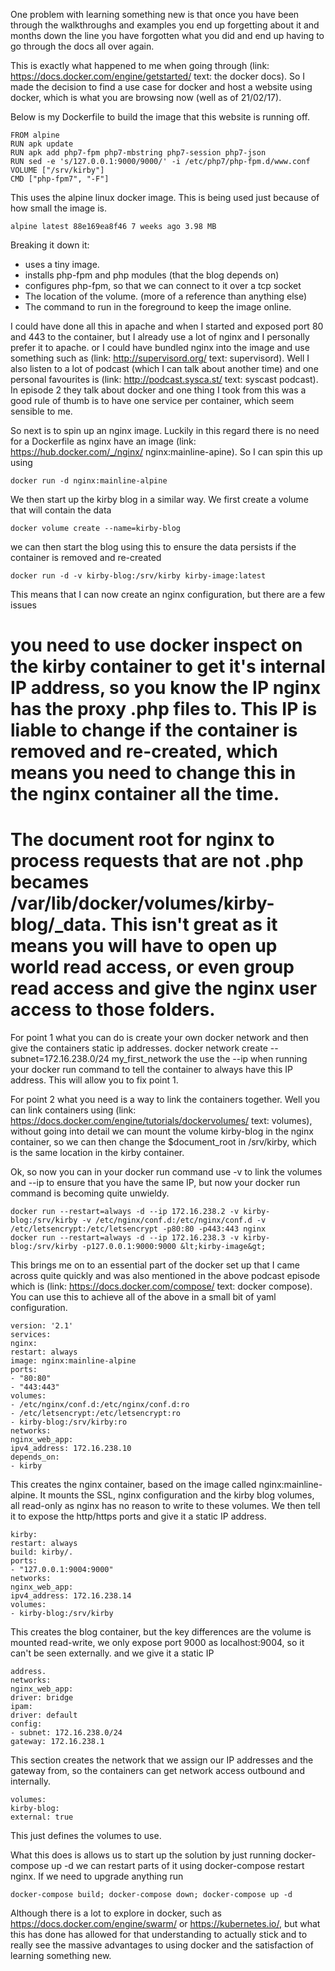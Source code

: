 One problem with learning something new is that once you have been through the walkthroughs and examples you end up forgetting about it and months down the line you have forgotten what you did and end up having to go through the docs all over again.

This is exactly what happened to me when going through (link: https://docs.docker.com/engine/getstarted/ text: the docker docs). So I made the decision to find a use case for docker and host a website using docker, which is what you are browsing now (well as of 21/02/17).

Below is my Dockerfile to build the image that this website is running off.
```
FROM alpine
RUN apk update
RUN apk add php7-fpm php7-mbstring php7-session php7-json
RUN sed -e 's/127.0.0.1:9000/9000/' -i /etc/php7/php-fpm.d/www.conf
VOLUME ["/srv/kirby"]
CMD ["php-fpm7", "-F"]
```
This uses the alpine linux docker image. This is being used just because of how small the image is.
```
alpine latest 88e169ea8f46 7 weeks ago 3.98 MB
```
Breaking it down it:

* uses a tiny image.
* installs php-fpm and php modules (that the blog depends on)
* configures php-fpm, so that we can connect to it over a tcp socket
* The location of the volume. (more of a reference than anything else)
* The command to run in the foreground to keep the image online.

I could have done all this in apache and when I started and exposed port 80 and 443 to the container, but I already use a lot of nginx and I personally prefer it to apache. or I could have bundled nginx into the image and use something such as (link: http://supervisord.org/ text: supervisord).
Well I also listen to a lot of podcast (which I can talk about another time) and one personal favourites is (link: http://podcast.sysca.st/ text: syscast podcast). In episode 2 they talk about docker and one thing I took from this was a good rule of thumb is to have one service per container, which seem sensible to me.

So next is to spin up an nginx image. Luckily in this regard there is no need for a Dockerfile as nginx have an image (link: https://hub.docker.com/_/nginx/ nginx:mainline-apine). So I can spin this up using
```
docker run -d nginx:mainline-alpine
```
We then start up the kirby blog in a similar way. We first create a volume that will contain the data
```
docker volume create --name=kirby-blog
```
we can then start the blog using this to ensure the data persists if the container is removed and re-created
```
docker run -d -v kirby-blog:/srv/kirby kirby-image:latest
```

This means that I can now create an nginx configuration, but there are a few issues
# you need to use docker inspect on the kirby container to get it's internal IP address, so you know the IP nginx has the proxy .php files to. This IP is liable to change if the container is removed and re-created, which means you need to change this in the nginx container all the time.
# The document root for nginx to process requests that are not .php becames /var/lib/docker/volumes/kirby-blog/_data. This isn't great as it means you will have to open up world read access, or even group read access and give the nginx user access to those folders.

For point 1 what you can do is create your own docker network and then give the containers static ip addresses.
docker network create --subnet=172.16.238.0/24 my_first_network
the use the --ip when running your docker run command to tell the container to always have this IP address. This will allow you to fix point 1.

For point 2 what you need is a way to link the containers together. Well you can link containers using (link: https://docs.docker.com/engine/tutorials/dockervolumes/ text: volumes), without going into detail we can mount the volume kirby-blog in the nginx container, so we can then change the $document_root in /srv/kirby, which is the same location in the kirby container.

Ok, so now you can in your docker run command use -v to link the volumes and --ip to ensure that you have the same IP, but now your docker run command is becoming quite unwieldy.
```
docker run --restart=always -d --ip 172.16.238.2 -v kirby-blog:/srv/kirby -v /etc/nginx/conf.d:/etc/nginx/conf.d -v /etc/letsencrypt:/etc/letsencrypt -p80:80 -p443:443 nginx
docker run --restart=always -d --ip 172.16.238.3 -v kirby-blog:/srv/kirby -p127.0.0.1:9000:9000 &lt;kirby-image&gt;
```

This brings me on to an essential part of the docker set up that I came across quite quickly and was also mentioned in the above podcast episode which is (link: https://docs.docker.com/compose/ text: docker compose). You can use this to achieve all of the above in a small bit of yaml configuration.
```
version: '2.1'
services:
nginx:
restart: always
image: nginx:mainline-alpine
ports:
- "80:80"
- "443:443"
volumes:
- /etc/nginx/conf.d:/etc/nginx/conf.d:ro
- /etc/letsencrypt:/etc/letsencrypt:ro
- kirby-blog:/srv/kirby:ro
networks:
nginx_web_app:
ipv4_address: 172.16.238.10
depends_on:
- kirby
```
This creates the nginx container, based on the image called nginx:mainline-alpine. It mounts the SSL, nginx configuration and the kirby blog volumes, all read-only as nginx has no reason to write to these volumes. We then tell it to expose the http/https ports and give it a static IP address.
```
kirby:
restart: always
build: kirby/.
ports:
- "127.0.0.1:9004:9000"
networks:
nginx_web_app:
ipv4_address: 172.16.238.14
volumes:
- kirby-blog:/srv/kirby
```
This creates the blog container, but the key differences are the volume is mounted read-write, we only expose port 9000 as localhost:9004, so it can't be seen externally. and we give it a static IP 
```
address.
networks:
nginx_web_app:
driver: bridge
ipam:
driver: default
config:
- subnet: 172.16.238.0/24
gateway: 172.16.238.1
```
This section creates the network that we assign our IP addresses and the gateway from, so the containers can get network access outbound and internally.
```
volumes:
kirby-blog:
external: true
```
This just defines the volumes to use.

What this does is allows us to start up the solution by just running docker-compose up -d we can restart parts of it using docker-compose restart nginx. If we need to upgrade anything run
```
docker-compose build; docker-compose down; docker-compose up -d
```

Although there is a lot to explore in docker, such as https://docs.docker.com/engine/swarm/ or https://kubernetes.io/, but what this has done has allowed for that understanding to actually stick and to really see the massive advantages to using docker and the satisfaction of learning something new.
